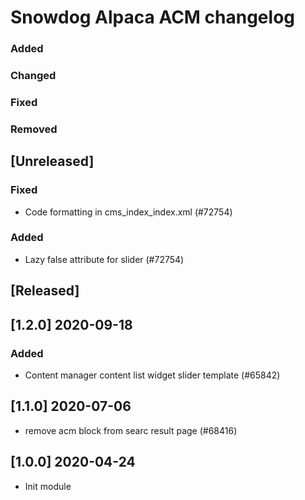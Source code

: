 # Snowdog Alpaca ACM changelog

### Added
### Changed
### Fixed
### Removed
## [Unreleased]

### Fixed
- Code formatting in cms_index_index.xml (#72754)
### Added
- Lazy false attribute for slider (#72754)
## [Released]
## [1.2.0] 2020-09-18
### Added
- Content manager content list widget slider template (#65842)

## [1.1.0] 2020-07-06
- remove acm block from searc result page (#68416)

## [1.0.0] 2020-04-24
- Init module
